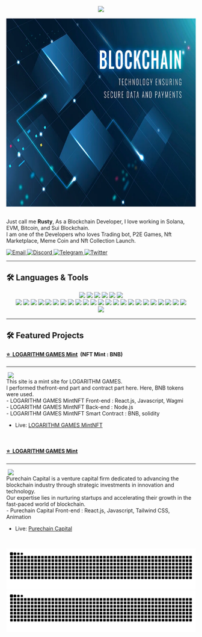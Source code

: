 <div align="center">
    <p align='center'>
  <img src='https://github-widgetbox.vercel.app/api/profile?username=rusty1210&theme=metropolis&data=followers,repositories,stars,commits' />
</p>
    <img width="1850" height="500" align="center" src="banner.webp" alt="EvilG-MC"/>
</div>
<br/>
<p align="left">
    Just call me <b>Rusty</b>, As a Blockchain Developer, I love working in Solana, EVM, Bitcoin, and Sui Blockchain.
    <br/>I am one of the Developers who loves Trading bot, P2E Games, Nft Marketplace, Meme Coin and Nft Collection Launch.
</p> 

<p align="left">
    <a href="mailto:rusty.engineer.1210@gmail.com" target="_blank"><img alt="Email"
        src="https://img.shields.io/badge/Email-00599c?style=for-the-badge&logo=gmail&logoColor=white"/>
    </a>
    <a href="https://discordapp.com/users/1415726162801328168" target="_blank"><img alt="Discord"
        src="https://img.shields.io/badge/Discord-7289DA?style=for-the-badge&logo=discord&logoColor=white"/>
    </a>
     <a href="https://t.me/solrusty1210" target="_blank"><img alt="Telegram"
        src="https://img.shields.io/badge/Telegram-26A5E4?style=for-the-badge&logo=telegram&logoColor=white"/>
    </a>
    <a href="https://x.com/rusty1210" target="_blank"><img alt="Twitter"
        src="https://img.shields.io/badge/Twitter-000000?style=for-the-badge&logo=x&logoColor=white"/>
    </a>
</p>


---


## 🛠️ Languages & Tools

<div align="center">
<img src="https://img.shields.io/badge/Solana-9945FF?style=for-the-badge&logo=solana&logoColor=fff" />
<img src="https://img.shields.io/badge/Ethereum-3C3C3D?style=for-the-badge&logo=ethereum&logoColor=white" />
<img src="https://img.shields.io/badge/Bitcoin-F7931A?style=for-the-badge&logo=bitcoin&logoColor=white" />
<img src="https://img.shields.io/badge/Sui-000000?style=for-the-badge&logo=sui&logoColor=white" />
<img src="https://img.shields.io/badge/NFT-FF007A?style=for-the-badge&logo=nft&logoColor=white" />
<img src="https://img.shields.io/badge/WebGL-F9A825?style=for-the-badge&logo=webgl&logoColor=white" />
</div>
<div align="center">
<img src="https://img.shields.io/badge/-JavaScript-F7DF1E?logo=javascript&logoColor=000&style=for-the-badge" />
<img src="https://img.shields.io/badge/TypeScript-%23007ACC.svg?style=for-the-badge&logo=typescript&logoColor=white" />
<img src="https://img.shields.io/badge/MongoDB-%234ea94b.svg?style=for-the-badge&logo=mongodb&logoColor=white" />
<img src="https://img.shields.io/badge/React-%2320232a.svg?style=for-the-badge&logo=react&logoColor=fff" />
<img src="https://img.shields.io/badge/Vue.js-4FC08D?style=for-the-badge&logo=vuedotjs&logoColor=white" />
<img src="https://img.shields.io/badge/Next.js-black?style=for-the-badge&logo=next.js&logoColor=white" />
<img src="https://img.shields.io/badge/Postgres-%23316192.svg?style=for-the-badge&logo=postgresql&logoColor=white" />
<img src="https://img.shields.io/badge/Redis-%23DD0031.svg?style=for-the-badge&logo=redis&logoColor=white" />
<img src="https://img.shields.io/badge/Rust-%23CC342D.svg?&logo=rust&logoColor=white&style=for-the-badge" />
<img src="https://img.shields.io/badge/node.js-6DA55F?style=for-the-badge&logo=node.js&logoColor=white" />
<img src="https://img.shields.io/badge/Python-3776AB?logo=python&logoColor=fff&style=for-the-badge" />
<img src="https://img.shields.io/badge/R-%23276DC3.svg?logo=r&logoColor=white&style=for-the-badge" />
<img src="https://img.shields.io/badge/Java-%23ED8B00.svg?logo=openjdk&logoColor=white&style=for-the-badge" />
<img src="https://img.shields.io/badge/Kotlin-%237F52FF.svg?logo=kotlin&logoColor=white&style=for-the-badge" />
<img src="https://img.shields.io/badge/Scratch-4D97FF?logo=scratch&logoColor=fff&style=for-the-badge" />
<img src="https://img.shields.io/badge/C++-%2300599C.svg?logo=c%2B%2B&logoColor=white&style=for-the-badge" />
<img src="https://img.shields.io/badge/Visual%20Studio%20Code-0078d7.svg?style=for-the-badge&logo=visual-studio-code&logoColor=white" />
<img src="https://img.shields.io/badge/-Git-F05032?logo=git&logoColor=fff&style=for-the-badge" />
<img src="https://img.shields.io/badge/Docker-2496ED?logo=docker&logoColor=fff&style=for-the-badge" />
<img src="https://img.shields.io/badge/Google%20Cloud-%234285F4.svg?logo=google-cloud&logoColor=white&style=for-the-badge" />
<img src="https://img.shields.io/badge/Firebase-039BE5?logo=Firebase&logoColor=white&style=for-the-badge" />
<img src="https://img.shields.io/badge/AWS-%23FF9900.svg?logo=amazon-web-services&logoColor=white&style=for-the-badge" />
<img src="https://img.shields.io/badge/Vercel-%23000000.svg?logo=vercel&logoColor=white&style=for-the-badge" />
</div>


<div align="center">
    <img src="https://github-readme-streak-stats.herokuapp.com?user=rusty1210&theme=github-dark-blue" />
</div>
<hr/>

## 🛠️ Featured Projects


<h4><u><strong>⭐ &nbsp;LOGARITHM GAMES Mint</strong></u> &nbsp;(NFT Mint : BNB)</h4>
<hr />

<img align="right" width="500px" src="https://github.com/user-attachments/assets/76518f3c-1336-4718-9baf-7d1585eecb75">
<div>This site is a mint site for LOGARITHM GAMES.</div>
<div>I performed thefront-end part and contract part here. Here, BNB tokens were used.</div>

<div>- LOGARITHM GAMES MintNFT Front-end : React.js, Javascript, Wagmi </div>
<div>- LOGARITHM GAMES MintNFT Back-end : Node.js </div>
<div>- LOGARITHM GAMES MintNFT Smart Contract : BNB, solidity </div>

- Live: <a href="https://yini-marketplace.vercel.app/">LOGARITHM GAMES MintNFT</a>

<br />

<h4><u><strong>⭐ &nbsp;LOGARITHM GAMES Mint</strong></u></h4>
<hr />

<img align="right" width="500px" src="https://github.com/user-attachments/assets/756c34b2-2d3a-4637-af41-6ab7521b0edc">
<div>Purechain Capital is a venture capital firm dedicated to advancing the blockchain industry through strategic investments in innovation and technology.</div>
<div>Our expertise lies in nurturing startups and accelerating their growth in the fast-paced world of blockchain.</div>

<div>- Purechain Capital Front-end : React.js, Javascript, Tailwind CSS, Animation </div>

- Live: <a href="https://pure-chain-capital-demo.vercel.app/">Purechain Capital</a>

<br /> 

![github contribution grid snake animation](https://raw.githubusercontent.com/BraveTiger0408/BraveTiger0408/output/github-contribution-grid-snake-dark.svg#gh-dark-mode-only)
![github contribution grid snake animation](https://raw.githubusercontent.com/BraveTiger0408/BraveTiger0408/output/github-contribution-grid-snake.svg#gh-light-mode-only)

